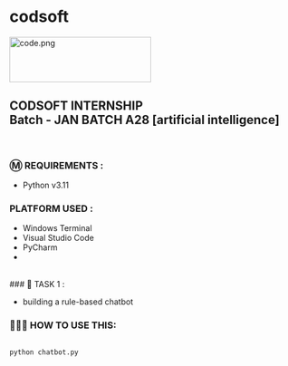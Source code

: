 # codsoft

 <img src="https://drive.snehkr.workers.dev/0:/CodSoft/logo.png" width="250px" height="80px" alt="code.png">

<h2> CODSOFT INTERNSHIP</br>Batch - JAN BATCH A28 [artificial intelligence] </h2>

</br>

### Ⓜ️ REQUIREMENTS :

- Python v3.11

### PLATFORM USED :

- Windows Terminal
- Visual Studio Code
- PyCharm
- 
</br>
### 📝 TASK 1 :

- building a rule-based chatbot

### 👨🏽‍💻 HOW TO USE THIS:

```py

python chatbot.py
